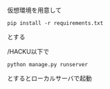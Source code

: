 仮想環境を用意して
```
pip install -r requirements.txt
```
とする

/HACKU以下で
```
python manage.py runserver
```
とするとローカルサーバで起動